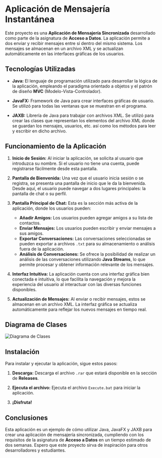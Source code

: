 # Aplicación de Mensajería Instantánea

Este proyecto es una **Aplicación de Mensajería Sincronizada** desarrollado como parte de la asignatura de **Acceso a Datos**. La aplicación permite a dos enviar y recibir mensajes entre sí dentro del mismo sistema. Los mensajes se almacenan en un archivo XML y se actualizan automáticamente en las interfaces gráficas de los usuarios.

## Tecnologías Utilizadas

- **Java:** El lenguaje de programación utilizado para desarrollar la lógica de la aplicación, empleando el paradigma orientado a objetos y el patrón de diseño **MVC** (Modelo-Vista-Controlador).

- **JavaFX:** Framework de Java para crear interfaces gráficas de usuario. Se utilizó para todas las ventanas que se muestran en el programa.

- **JAXB:** Librería de Java para trabajar con archivos XML. Se utilizó para crear las clases que representan los elementos del archivo XML donde se guardan los mensajes, usuarios, etc. así como los métodos para leer y escribir en dicho archivo.


## Funcionamiento de la Aplicación

1. **Inicio de Sesión:** Al iniciar la aplicación, se solicita al usuario que introduzca su nombre. Si el usuario no tiene una cuenta, puede registrarse fácilmente desde esta pantalla.

2. **Pantalla de Bienvenida:** Una vez que el usuario inicia sesión o se registra, se presenta una pantalla de inicio que le da la bienvenida. Desde aquí, el usuario puede navegar a dos lugares principales: la pantalla de chat o su perfil.

3. **Pantalla Principal de Chat:** Esta es la sección más activa de la aplicación, donde los usuarios pueden:
    - **Añadir Amigos:** Los usuarios pueden agregar amigos a su lista de contactos.
    - **Enviar Mensajes:** Los usuarios pueden escribir y enviar mensajes a sus amigos.
    - **Exportar Conversaciones:** Las conversaciones seleccionadas se pueden exportar a archivos `.txt` para su almacenamiento o análisis fuera de la aplicación.
    - **Análisis de Conversaciones:** Se ofrece la posibilidad de realizar un análisis de las conversaciones utilizando **Java Streams**, lo que permite procesar y obtener información relevante de los mensajes.

4. **Interfaz Intuitiva:** La aplicación cuenta con una interfaz gráfica bien conectada e intuitiva, lo que facilita la navegación y mejora la experiencia del usuario al interactuar con las diversas funciones disponibles.

5. **Actualización de Mensajes:** Al enviar o recibir mensajes, estos se almacenan en un archivo XML. La interfaz gráfica se actualiza automáticamente para reflejar los nuevos mensajes en tiempo real.

## Diagrama de Clases

![Diagrama de Clases](ruta/del/diagrama.png) <!-- Reemplaza esta línea con la ruta a tu diagrama de clases -->

## Instalación

Para instalar y ejecutar la aplicación, sigue estos pasos:

1. **Descarga:** Descarga el archivo `.rar` que estará disponible en la sección de **Releases**.

2. **Ejecuta el archivo:** Ejecuta el archivo `Execute.bat` para iniciar la aplicación.

3. **¡Disfruta!**

## Conclusiones

Esta aplicación es un ejemplo de cómo utilizar Java, JavaFX y JAXB para crear una aplicación de mensajería sincronizada, cumpliendo con los requisitos de la asignatura de **Acceso a Datos** en un tiempo estimado de dos semanas. Espero que este proyecto sirva de inspiración para otros desarrolladores y estudiantes.

